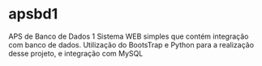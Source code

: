 # apsbd1
APS de Banco de Dados 1
Sistema WEB simples que contém integração com banco de dados.
Utilização do BootsTrap e Python para a realização desse projeto, e integração com MySQL
